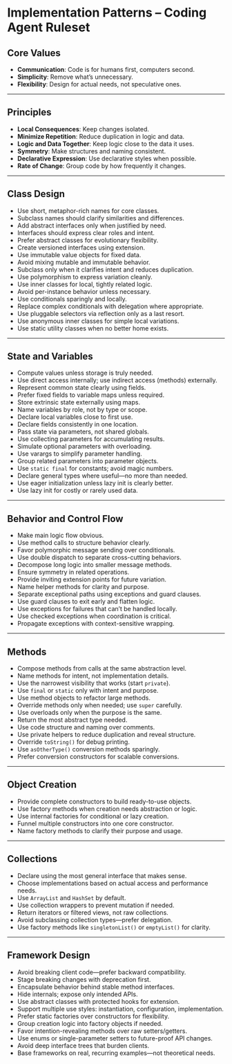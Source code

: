 # Implementation Patterns – Coding Agent Ruleset

## Core Values
- **Communication**: Code is for humans first, computers second.
- **Simplicity**: Remove what’s unnecessary.
- **Flexibility**: Design for actual needs, not speculative ones.

---

## Principles
- **Local Consequences**: Keep changes isolated.
- **Minimize Repetition**: Reduce duplication in logic and data.
- **Logic and Data Together**: Keep logic close to the data it uses.
- **Symmetry**: Make structures and naming consistent.
- **Declarative Expression**: Use declarative styles when possible.
- **Rate of Change**: Group code by how frequently it changes.

---

## Class Design
- Use short, metaphor-rich names for core classes.
- Subclass names should clarify similarities and differences.
- Add abstract interfaces only when justified by need.
- Interfaces should express clear roles and intent.
- Prefer abstract classes for evolutionary flexibility.
- Create versioned interfaces using extension.
- Use immutable value objects for fixed data.
- Avoid mixing mutable and immutable behavior.
- Subclass only when it clarifies intent and reduces duplication.
- Use polymorphism to express variation cleanly.
- Use inner classes for local, tightly related logic.
- Avoid per-instance behavior unless necessary.
- Use conditionals sparingly and locally.
- Replace complex conditionals with delegation where appropriate.
- Use pluggable selectors via reflection only as a last resort.
- Use anonymous inner classes for simple local variations.
- Use static utility classes when no better home exists.

---

## State and Variables
- Compute values unless storage is truly needed.
- Use direct access internally; use indirect access (methods) externally.
- Represent common state clearly using fields.
- Prefer fixed fields to variable maps unless required.
- Store extrinsic state externally using maps.
- Name variables by role, not by type or scope.
- Declare local variables close to first use.
- Declare fields consistently in one location.
- Pass state via parameters, not shared globals.
- Use collecting parameters for accumulating results.
- Simulate optional parameters with overloading.
- Use varargs to simplify parameter handling.
- Group related parameters into parameter objects.
- Use `static final` for constants; avoid magic numbers.
- Declare general types where useful—no more than needed.
- Use eager initialization unless lazy init is clearly better.
- Use lazy init for costly or rarely used data.

---

## Behavior and Control Flow
- Make main logic flow obvious.
- Use method calls to structure behavior clearly.
- Favor polymorphic message sending over conditionals.
- Use double dispatch to separate cross-cutting behaviors.
- Decompose long logic into smaller message methods.
- Ensure symmetry in related operations.
- Provide inviting extension points for future variation.
- Name helper methods for clarity and purpose.
- Separate exceptional paths using exceptions and guard clauses.
- Use guard clauses to exit early and flatten logic.
- Use exceptions for failures that can’t be handled locally.
- Use checked exceptions when coordination is critical.
- Propagate exceptions with context-sensitive wrapping.

---

## Methods
- Compose methods from calls at the same abstraction level.
- Name methods for intent, not implementation details.
- Use the narrowest visibility that works (start `private`).
- Use `final` or `static` only with intent and purpose.
- Use method objects to refactor large methods.
- Override methods only when needed; use `super` carefully.
- Use overloads only when the purpose is the same.
- Return the most abstract type needed.
- Use code structure and naming over comments.
- Use private helpers to reduce duplication and reveal structure.
- Override `toString()` for debug printing.
- Use `asOtherType()` conversion methods sparingly.
- Prefer conversion constructors for scalable conversions.

---

## Object Creation
- Provide complete constructors to build ready-to-use objects.
- Use factory methods when creation needs abstraction or logic.
- Use internal factories for conditional or lazy creation.
- Funnel multiple constructors into one core constructor.
- Name factory methods to clarify their purpose and usage.

---

## Collections
- Declare using the most general interface that makes sense.
- Choose implementations based on actual access and performance needs.
- Use `ArrayList` and `HashSet` by default.
- Use collection wrappers to prevent mutation if needed.
- Return iterators or filtered views, not raw collections.
- Avoid subclassing collection types—prefer delegation.
- Use factory methods like `singletonList()` or `emptyList()` for clarity.

---

## Framework Design
- Avoid breaking client code—prefer backward compatibility.
- Stage breaking changes with deprecation first.
- Encapsulate behavior behind stable method interfaces.
- Hide internals; expose only intended APIs.
- Use abstract classes with protected hooks for extension.
- Support multiple use styles: instantiation, configuration, implementation.
- Prefer static factories over constructors for flexibility.
- Group creation logic into factory objects if needed.
- Favor intention-revealing methods over raw setters/getters.
- Use enums or single-parameter setters to future-proof API changes.
- Avoid deep interface trees that burden clients.
- Base frameworks on real, recurring examples—not theoretical needs.

